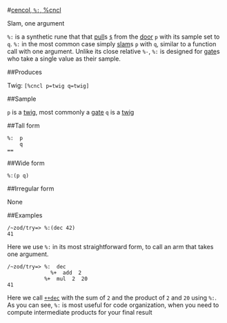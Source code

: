#[cencol, `%:`, %cncl](#cncl)

Slam, one argument

`%:` is a synthetic rune that that [pull]()s [`$`]() from the [door]() `p` with its sample set to `q`. `%:` in the most common case simply [slam]()s `p` with `q`, similar to a function call with one argument. Unlike its close relative `%-`, `%:` is designed for [gate]()s who take a single value as their sample.

##Produces

Twig: `[%cncl p=twig q=twig]`

##Sample

`p` is a [twig](), most commonly a [gate]()
`q` is a [twig]()

##Tall form

    %:  p
        q
    ==

##Wide form

    %:(p q)

##Irregular form

None

##Examples

    /~zod/try=> %:(dec 42)
    41

Here we use `%:` in its most straightforward form, to call an arm that takes one argument.

    /~zod/try=> %:  dec
                  %+  add  2
                %+  mul  2  20
    41

Here we call [`++dec`]() with the sum of `2` and the product of `2` and `20` using `%:`. As you can see, `%:` is most useful for code organization, when you need to compute intermediate products for your final result
